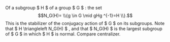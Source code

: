 Of a subgroup $ H $ of a group $ G $ : the set
$$N_G(H)= \\{g \in G \mid gHg ^{-1}=H \\}.$$ This is the stabilizer of
the conjugacy action of $ G $ on its subgroups. Note that
$ H \triangleleft N_G(H) $ , and that $ N_G(H) $ is the largest subgroup
of $ G $ in which $ H $ is normal. Compare centralizer.
